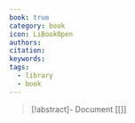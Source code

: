 ```yaml
---
book: true
category: book
icon: LiBookOpen
authors: 
citation: 
keywords: 
tags:
  - library
  - book
---
```


> [!abstract]- Document
> [[]]

